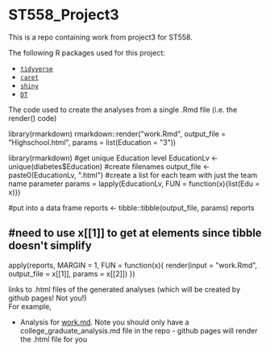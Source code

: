 # ST558_Project3

This is a repo containing work from project3 for ST558.

The following R packages used for this project:
+ [`tidyverse`](https://www.tidyverse.org/)  
+ [`caret`](https://cran.r-project.org/web/packages/caret/)
+ [`shiny`](https://cran.r-project.org/web/packages/shiny/index.html)
+ [`DT`](https://rstudio.github.io/DT/)

The code used to create the analyses from a single .Rmd file (i.e. the render() code)

library(rmarkdown)
rmarkdown::render("work.Rmd", output_file = "Highschool.html",
                  params = list(Education = "3"))


library(rmarkdown)
#get unique Education level
EducationLv <- unique(diabetes$Education)
#create filenames
output_file <- paste0(EducationLv, ".html")
#create a list for each team with just the team name parameter
params = lapply(EducationLv, FUN = function(x){list(Edu = x)})

#put into a data frame
reports <- tibble::tibble(output_file, params)
reports
                 
## #need to use x[[1]] to get at elements since tibble doesn't simplify
apply(reports, MARGIN = 1,
      FUN = function(x){
				render(input = "work.Rmd", 
				output_file = x[[1]], 
				params = x[[2]])
 				})
                  
                  

links to .html files of the generated analyses (which will be created by github pages! Not you!)  
For example,
+ Analysis for [work.md](work.html). 
Note you should only have a college_graduate_analysis.md file in the repo - github pages will render the .html file for you